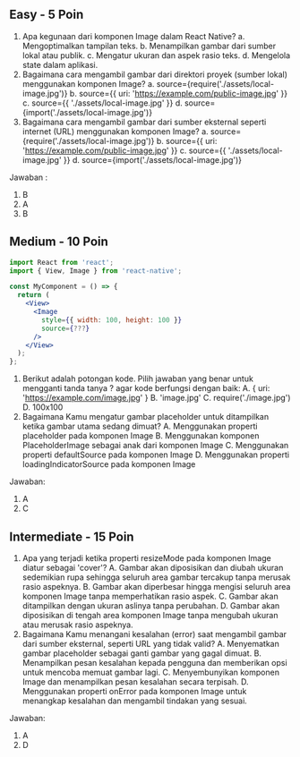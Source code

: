 ## Easy - 5 Poin

1. Apa kegunaan dari komponen Image dalam React Native?
   a. Mengoptimalkan tampilan teks.
   b. Menampilkan gambar dari sumber lokal atau publik.
   c. Mengatur ukuran dan aspek rasio teks.
   d. Mengelola state dalam aplikasi.
2. Bagaimana cara mengambil gambar dari direktori proyek (sumber lokal) menggunakan komponen Image?
   a. source={require('./assets/local-image.jpg')}
   b. source={{ uri: 'https://example.com/public-image.jpg' }}
   c. source={{ './assets/local-image.jpg' }}
   d. source={import('./assets/local-image.jpg')}
3. Bagaimana cara mengambil gambar dari sumber eksternal seperti internet (URL) menggunakan komponen Image?
   a. source={require('./assets/local-image.jpg')}
   b. source={{ uri: 'https://example.com/public-image.jpg' }}
   c. source={{ './assets/local-image.jpg' }}
   d. source={import('./assets/local-image.jpg')}

Jawaban :

1. B
2. A
3. B

## Medium - 10 Poin

```jsx
import React from 'react';
import { View, Image } from 'react-native';

const MyComponent = () => {
  return (
    <View>
      <Image
        style={{ width: 100, height: 100 }}
        source={???}
      />
    </View>
  );
};
```

1. Berikut adalah potongan kode. Pilih jawaban yang benar untuk mengganti tanda tanya ? agar kode berfungsi dengan baik:
   A. { uri: 'https://example.com/image.jpg' }
   B. 'image.jpg'
   C. require('./image.jpg')
   D. 100x100
2. Bagaimana Kamu mengatur gambar placeholder untuk ditampilkan ketika gambar utama sedang dimuat?
   A. Menggunakan properti placeholder pada komponen Image
   B. Menggunakan komponen PlaceholderImage sebagai anak dari komponen Image
   C. Menggunakan properti defaultSource pada komponen Image
   D. Menggunakan properti loadingIndicatorSource pada komponen Image

Jawaban:

1. A
2. C

## Intermediate - 15 Poin

1. Apa yang terjadi ketika properti resizeMode pada komponen Image diatur sebagai 'cover'?
   A. Gambar akan diposisikan dan diubah ukuran sedemikian rupa sehingga seluruh area gambar tercakup tanpa merusak rasio aspeknya.
   B. Gambar akan diperbesar hingga mengisi seluruh area komponen Image tanpa memperhatikan rasio aspek.
   C. Gambar akan ditampilkan dengan ukuran aslinya tanpa perubahan.
   D. Gambar akan diposisikan di tengah area komponen Image tanpa mengubah ukuran atau merusak rasio aspeknya.
2. Bagaimana Kamu menangani kesalahan (error) saat mengambil gambar dari sumber eksternal, seperti URL yang tidak valid?
   A. Menyematkan gambar placeholder sebagai ganti gambar yang gagal dimuat.
   B. Menampilkan pesan kesalahan kepada pengguna dan memberikan opsi untuk mencoba memuat gambar lagi.
   C. Menyembunyikan komponen Image dan menampilkan pesan kesalahan secara terpisah.
   D. Menggunakan properti onError pada komponen Image untuk menangkap kesalahan dan mengambil tindakan yang sesuai.

Jawaban:

1. A
2. D
